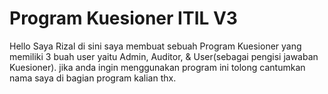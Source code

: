 # Program Kuesioner ITIL V3
Hello Saya Rizal di sini saya membuat sebuah Program Kuesioner yang memiliki 3 buah user yaitu Admin, Auditor, & User(sebagai pengisi jawaban Kuesioner).
jika anda ingin menggunakan program ini tolong cantumkan nama saya di bagian program kalian thx.
